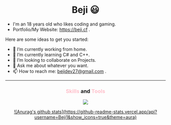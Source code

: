 <h1 align="center"> Beji 😃 </h1>

- I'm an 18 years old who likes coding and gaming.
- Portfolio/My Website: https://beji.cf .

Here are some ideas to get you started:

- 🔭 I’m currently working from home.
- 🌱 I’m currently learning C# and C++.
- 👯 I’m looking to collaborate on Projects.
- 💬 Ask me about whatever you want.
- 📫 How to reach me: bejidev27@gmail.com .

<hr>

<h3 align="center"><span style="color:pink">Skills</span> and <span style="color:pink;">Tools</span>
</h3>
<p align="center">
  <a href="https://github.com/Beji1">
    <img src="https://skillicons.dev/icons?i=js,ts,html,css,svelte,figma,github,materialui,mongodb,nextjs,nodejs,remix,bootstrap,tailwind,discord,express,react,vscode&theme=dark" />
  </a>
    </p>

<div align="center">
    <a href="https://github.com/Beji1">
![Anurag's github stats](https://github-readme-stats.vercel.app/api?username=Beji1&show_icons=true&theme=aura)
  </a>
</div>
